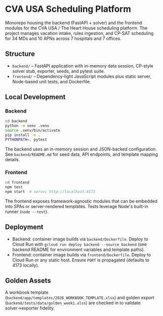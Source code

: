 # CVA USA Scheduling Platform

Monorepo housing the backend (FastAPI + solver) and the frontend modules for the CVA USA / The Heart House scheduling platform. The project manages vacation intake, rules ingestion, and CP-SAT scheduling for 34 MDs and 10 APNs across 7 hospitals and 7 offices.

## Structure

- `backend/` – FastAPI application with in-memory data session, CP-style solver stub, exporter, seeds, and pytest suite.
- `frontend/` – Dependency-light JavaScript modules plus static server, Node-based unit tests, and Dockerfile.

## Local Development

### Backend

```bash
cd backend
python -m venv .venv
source .venv/bin/activate
pip install -e .
PYTHONPATH=. pytest
```

The backend uses an in-memory session and JSON-backed configuration. See `backend/README.md` for seed data, API endpoints, and template mapping details.

### Frontend

```bash
cd frontend
npm test
npm start  # serves http://localhost:4173
```

The frontend exposes framework-agnostic modules that can be embedded into SPAs or server-rendered templates. Tests leverage Node's built-in runner (`node --test`).

## Deployment

- Backend: container image builds via `backend/Dockerfile`. Deploy to Cloud Run with `gcloud run deploy backend --source backend` (see backend README for environment variables and template paths).
- Frontend: container image builds via `frontend/Dockerfile`. Deploy to Cloud Run or any static host. Ensure `PORT` is propagated (defaults to 4173 locally).

## Golden Assets

A workbook template (`backend/app/templates/2026_WORKBOOK_TEMPLATE.xlsx`) and golden export (`backend/tests/data/golden_week1.xlsx`) are checked in to validate solver→exporter fidelity.